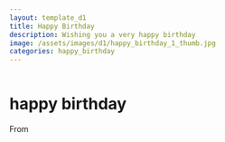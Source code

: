 ```yaml
---
layout: template_d1
title: Happy Birthday
description: Wishing you a very happy birthday
image: /assets/images/d1/happy_birthday_1_thumb.jpg
categories: happy_birthday
---
```

<link href="/assets/css/d1/bdy.css" rel="stylesheet" type="text/css">
<link href="/assets/css/d1/setting.css" rel="stylesheet" type="text/css">
<div style="overflow-x: hidden; overflow-y: scroll;">

<script>
      $(function() {
  for (var i=0; i < 8; i++) {
    $('.balloons').append("<div class='balloon balloon" + i + "'></div>");
  }
});

WebFont.load({
  google: {
    families: ["Poppins:300,400,400i,700,900"]
  },
  custom: {
    families: ["segoepr"],
    urls: ["https://www.studiolunter.com/fonts/segoepr.css"]
  }
});
      //# sourceURL=pen.js
    </script>    
<div class="pyro">
    <div class="before"></div>
    <div class="after"></div>
</div>
<div class="container">
    <div class="cake">
      <div class="fire"></div>
      <div class="candle"></div>
      <div class="html"></div>
      <div class="css"></div>
      <div class="js"></div>
      <h1 class="ball">happy birthday <br> <span id="receivername"></span></h1>
        <p class="name">From <span id="sendername"></span></p>
  </div>
</div>
<div class="balloons"></div>

</div>